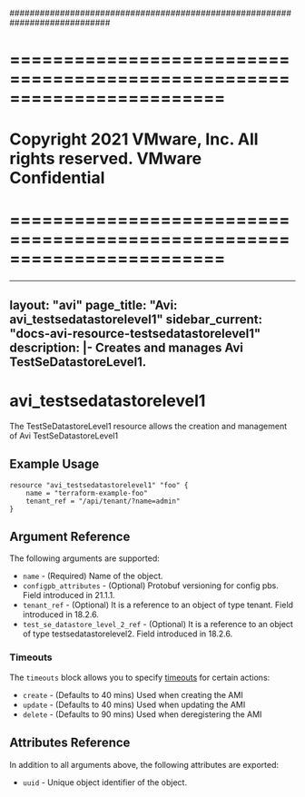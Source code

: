 ############################################################################
# ========================================================================
# Copyright 2021 VMware, Inc.  All rights reserved. VMware Confidential
# ========================================================================
###

<!--
    Copyright 2021 VMware, Inc.
    SPDX-License-Identifier: Mozilla Public License 2.0
-->
---
layout: "avi"
page_title: "Avi: avi_testsedatastorelevel1"
sidebar_current: "docs-avi-resource-testsedatastorelevel1"
description: |-
  Creates and manages Avi TestSeDatastoreLevel1.
---

# avi_testsedatastorelevel1

The TestSeDatastoreLevel1 resource allows the creation and management of Avi TestSeDatastoreLevel1

## Example Usage

```hcl
resource "avi_testsedatastorelevel1" "foo" {
    name = "terraform-example-foo"
    tenant_ref = "/api/tenant/?name=admin"
}
```

## Argument Reference

The following arguments are supported:

* `name` - (Required) Name of the object.
* `configpb_attributes` - (Optional) Protobuf versioning for config pbs. Field introduced in 21.1.1.
* `tenant_ref` - (Optional) It is a reference to an object of type tenant. Field introduced in 18.2.6.
* `test_se_datastore_level_2_ref` - (Optional) It is a reference to an object of type testsedatastorelevel2. Field introduced in 18.2.6.


### Timeouts

The `timeouts` block allows you to specify [timeouts](https://www.terraform.io/docs/configuration/resources.html#timeouts) for certain actions:

* `create` - (Defaults to 40 mins) Used when creating the AMI
* `update` - (Defaults to 40 mins) Used when updating the AMI
* `delete` - (Defaults to 90 mins) Used when deregistering the AMI

## Attributes Reference

In addition to all arguments above, the following attributes are exported:

* `uuid` -  Unique object identifier of the object.

